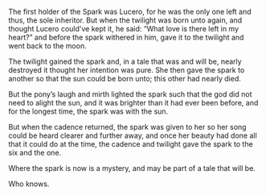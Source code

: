 The first holder of the Spark was Lucero, for he was the only one left and thus, the sole inheritor. But when the twilight was born unto again, and thought Lucero could've kept it, he said: “What love is there left in my heart?” and before the spark withered in him, gave it to the twilight and went back to the moon.

The twilight gained the spark and, in a tale that was and will be, nearly destroyed it thought her intention was pure. She then gave the spark to another so that the sun could be born unto; this other had nearly died.

But the pony’s laugh and mirth lighted the spark such that the god did not need to alight the sun, and it was brighter than it had ever been before, and for the longest time, the spark was with the sun.

But when the cadence returned, the spark was given to her so her song could be heard clearer and further away, and once her beauty had done all that it could do at the time, the cadence and twilight gave the spark to the six and the one.

Where the spark is now is a mystery, and may be part of a tale that will be.

Who knows.
